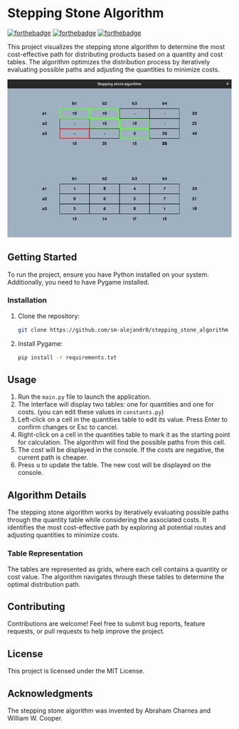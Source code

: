 # Stepping Stone Algorithm

[![forthebadge](https://forthebadge.com/images/badges/made-with-python.svg)](https://www.python.org/)
[![forthebadge](https://forthebadge.com/images/badges/license-mit.svg)](./LICENSE.md)
[![forthebadge](https://forthebadge.com/images/badges/built-with-love.svg)](https://forthebadge.com)

This project visualizes the stepping stone algorithm to determine the most cost-effective path for distributing products based on a quantity and cost tables. The algorithm optimizes the distribution process by iteratively evaluating possible paths and adjusting the quantities to minimize costs.

<p align="center">
  <img src="program_image.png" alt="Program Screenshot">
</p>

## Getting Started

To run the project, ensure you have Python installed on your system. Additionally, you need to have Pygame installed.

### Installation

1. Clone the repository:

    ```bash
    git clone https://github.com/sm-alejandr0/stepping_stone_algorithm
    ```

2. Install Pygame:

    ```bash
    pip install -r requirements.txt
    ```

## Usage

1. Run the `main.py` file to launch the application.
2. The interface will display two tables: one for quantities and one for costs.
   (you can edit these values in `constants.py`)
3. Left-click on a cell in the quantities table to edit its value. Press Enter to confirm changes or Esc to cancel.
4. Right-click on a cell in the quantities table to mark it as the starting point for calculation. The algorithm will find the possible paths from this cell.
5. The cost will be displayed in the console. If the costs are negative, the current path is cheaper.
6. Press <kbd>u</kbd> to update the table. The new cost will be displayed on the console.

## Algorithm Details

The stepping stone algorithm works by iteratively evaluating possible paths through the quantity table while considering the associated costs. It identifies the most cost-effective path by exploring all potential routes and adjusting quantities to minimize costs.

### Table Representation

The tables are represented as grids, where each cell contains a quantity or cost value. The algorithm navigates through these tables to determine the optimal distribution path.

## Contributing

Contributions are welcome! Feel free to submit bug reports, feature requests, or pull requests to help improve the project.

## License

This project is licensed under the MIT License.

## Acknowledgments

The stepping stone algorithm was invented by Abraham Charnes and William W. Cooper.
